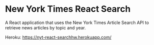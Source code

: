 # New York Times React Search

A React application that uses the New York Times Article Search API to retrieve news articles by topic and year.

Heroku: https://nyt-react-searchhw.herokuapp.com/

